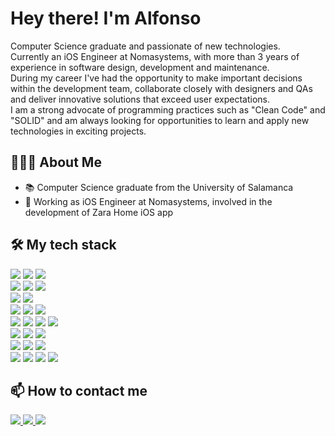 # Hey there! I'm Alfonso

Computer Science graduate and passionate of new technologies. <br/>
Currently an iOS Engineer at Nomasystems, with more than 3 years of experience in software design, development and maintenance. <br/>
During my career I've had the opportunity to make important decisions within the development team, collaborate closely with designers and QAs and deliver innovative solutions that exceed user expectations. <br/>
I am a strong advocate of programming practices such as "Clean Code" and "SOLID" and am always looking for opportunities to learn and apply new technologies in exciting projects. <br/>

## 🧙🏻‍♂️ About Me
- 📚 Computer Science graduate from the University of Salamanca
- 💼 Working as iOS Engineer at Nomasystems, involved in the development of Zara Home iOS app

## 🛠 My tech stack

<img src="https://img.shields.io/badge/iOS-3b3939?style=for-the-badge&logo=apple&logoColor=ffffff" /> <img src="https://img.shields.io/badge/macos-ffffff?style=for-the-badge&logo=macos&logoColor=000" /> <img src="https://img.shields.io/badge/Linux-e3ce10?style=for-the-badge&logo=linux&logoColor=000" /> <br/>
<img src="https://img.shields.io/badge/Swift-f72d00?style=for-the-badge&logo=Swift&logoColor=FFFFFF" /> <img src="https://img.shields.io/badge/objective%20c-706d6d?style=for-the-badge&logo=objective-c&logoColor=FFFFFF" /> <img src="https://img.shields.io/badge/Shell_Script-3b3939?style=for-the-badge&logo=gnu-bash&logoColor=white" /><br/>
<img src="https://img.shields.io/badge/uikit-3ba4f5?style=for-the-badge&logo=uikit&logoColor=ffffff" /> <img src="https://img.shields.io/badge/swiftui-f5823b?style=for-the-badge&logo=swift&logoColor=ffffff" /> <br/>
<img src="https://img.shields.io/badge/Xcode-2e75b3?style=for-the-badge&logo=Xcode&logoColor=FFFFFF" /> <img src="https://img.shields.io/badge/Visual%20studio%20code-14bdfa?style=for-the-badge&logo=visual%20studio%20code&logoColor=ffffff" /> <img src="https://img.shields.io/badge/App_Store_Publishing-ffffff?style=for-the-badge&logo=app%20store" /> <br/>
<img src="https://img.shields.io/badge/Postman-FF6C37?style=for-the-badge&logo=Postman&logoColor=white" /> <img src="https://img.shields.io/badge/git-ff0000?style=for-the-badge&logo=git&logoColor=ffffff" /> <img src="https://img.shields.io/badge/github-8400ff?style=for-the-badge&logo=github&logoColor=ffffff" /> <img src="https://img.shields.io/badge/Swagger-37a308?style=for-the-badge&logo=swagger&logoColor=ffffff" /> <br/>
<img src="https://img.shields.io/badge/github%20actions-367d2e?style=for-the-badge&logo=GitHub%20actions&logoColor=ffffff" /> <img src="https://img.shields.io/badge/bitrise-562c7d?style=for-the-badge&logo=bitrise&logoColor=ffffff" /> <img src="https://img.shields.io/badge/fastlane-85fc49?style=for-the-badge&logo=fastlane&logoColor=000" /> <br/>
<img src="https://img.shields.io/badge/sonarqube-852a65?style=for-the-badge&logo=sonarqube&logoColor=ffffff" /> <img src="https://img.shields.io/badge/Firebase-3993fa?style=for-the-badge&logo=firebase" /> <img src="https://img.shields.io/badge/swiftlint-ce2ad4?style=for-the-badge&logo=swift&logoColor=ffffff" /> <br/>
<img src="https://img.shields.io/badge/Jira-0052CC?style=for-the-badge&logo=Jira&logoColor=white" /> <img src="https://img.shields.io/badge/figma-82faa6?style=for-the-badge&logo=figma&logoColor=000" /> <img src="https://img.shields.io/badge/Confluence-0052CC?style=for-the-badge&logo=Confluence&logoColor=FFFFFF" /> <img src="https://img.shields.io/badge/chat%20gpt-8acfb0?style=for-the-badge&logo=openai&logoColor=000000" /> <br/>

## 📫 How to contact me

<a href="https://github.com/bzas/bzas/raw/main/Resume.pdf"> <img src="https://img.shields.io/badge/my_resume-e3ce10?style=for-the-badge&logo=rectangle&logoColor=000" /> </a>
<a href="https://www.linkedin.com/in/alfonso-boizas/"> <img src="https://img.shields.io/badge/linkedin-%230077B5.svg?&style=for-the-badge&logo=linkedin&logoColor=white" /> </a>
<a href="mailto:boizasal@gmail.com"> <img src="https://img.shields.io/badge/boizasal@gmail.com-%23D14836.svg?&style=for-the-badge&logo=gmail&logoColor=white" /> </a>
